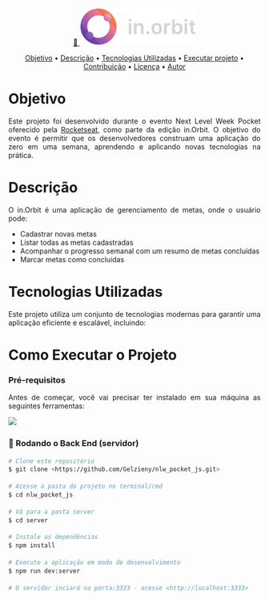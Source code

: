 <p align="center">
  <a href="#">
    🔗 <img src="https://github.com/Gelzieny/nlw_pocket_js/blob/main/.github/img/logo.svg?raw=true"  alt="Logo do projeto" />
  </a>
</p>

<p align="center">
 <a href="#objetivo">Objetivo</a> •
 <a href="#descricao">Descrição</a> • 
 <a href="#tecnologias">Tecnologias Utilizadas</a> • 
 <a href="#executar-projeto">Executar projeto</a> • 
 <a href="#contribuicao">Contribuição</a> • 
 <a href="#licenc-a">Licença</a> • 
 <a href="#autor">Autor</a>
</p>


# Objetivo
<p align="justify">
Este projeto foi desenvolvido durante o evento Next Level Week Pocket oferecido pela <a href="https://app.rocketseat.com.br/">Rocketseat</a>, como parte da edição in.Orbit. 
O objetivo do evento é permitir que os desenvolvedores construam uma aplicação do zero em uma semana, aprendendo e aplicando novas tecnologias na prática.
</p>

# Descrição

<p align="justify">O in.Orbit é uma aplicação de gerenciamento de metas, onde o usuário pode:</p>

  * Cadastrar novas metas
  * Listar todas as metas cadastradas
  * Acompanhar o progresso semanal com um resumo de metas concluídas
  * Marcar metas como concluídas

# Tecnologias Utilizadas
<p align="justify">Este projeto utiliza um conjunto de tecnologias modernas para garantir uma aplicação eficiente e escalável, incluindo:</p>


# Como Executar o Projeto

### Pré-requisitos

<p align="justify">Antes de começar, você vai precisar ter instalado em sua máquina as seguintes ferramentas:</p>

<a href="https://skillicons.dev">
  <img src="https://skillicons.dev/icons?i=git,nodejs,Doker,vscode" />
</a>

### 🎲 Rodando o Back End (servidor)

```bash
# Clone este repositório
$ git clone <https://github.com/Gelzieny/nlw_pocket_js.git>

# Acesse a pasta do projeto no terminal/cmd
$ cd nlw_pocket_js

# Vá para a pasta server
$ cd server

# Instale as dependências
$ npm install

# Execute a aplicação em modo de desenvolvimento
$ npm run dev:server

# O servidor inciará na porta:3333 - acesse <http://localhost:3333>
```
